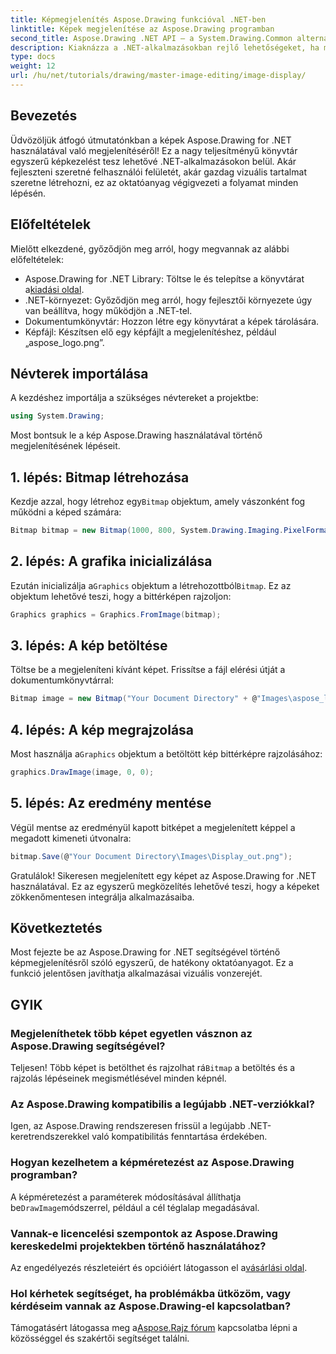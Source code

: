 ```yaml
---
title: Képmegjelenítés Aspose.Drawing funkcióval .NET-ben
linktitle: Képek megjelenítése az Aspose.Drawing programban
second_title: Aspose.Drawing .NET API – a System.Drawing.Common alternatívája
description: Kiaknázza a .NET-alkalmazásokban rejlő lehetőségeket, ha megtanulja, hogyan jeleníthet meg könnyedén képeket az Aspose.Drawing könyvtár használatával. Ez az átfogó oktatóanyag világos, lépésenkénti útmutatót ad.
type: docs
weight: 12
url: /hu/net/tutorials/drawing/master-image-editing/image-display/
---
```

## Bevezetés

Üdvözöljük átfogó útmutatónkban a képek Aspose.Drawing for .NET használatával való megjelenítéséről! Ez a nagy teljesítményű könyvtár egyszerű képkezelést tesz lehetővé .NET-alkalmazásokon belül. Akár fejleszteni szeretné felhasználói felületét, akár gazdag vizuális tartalmat szeretne létrehozni, ez az oktatóanyag végigvezeti a folyamat minden lépésén.

## Előfeltételek

Mielőtt elkezdené, győződjön meg arról, hogy megvannak az alábbi előfeltételek:

- Aspose.Drawing for .NET Library: Töltse le és telepítse a könyvtárat a[kiadási oldal](https://releases.aspose.com/drawing/net/).
- .NET-környezet: Győződjön meg arról, hogy fejlesztői környezete úgy van beállítva, hogy működjön a .NET-tel.
- Dokumentumkönyvtár: Hozzon létre egy könyvtárat a képek tárolására.
- Képfájl: Készítsen elő egy képfájlt a megjelenítéshez, például „aspose_logo.png”.

## Névterek importálása

A kezdéshez importálja a szükséges névtereket a projektbe:

```csharp
using System.Drawing;
```

Most bontsuk le a kép Aspose.Drawing használatával történő megjelenítésének lépéseit.

## 1. lépés: Bitmap létrehozása

 Kezdje azzal, hogy létrehoz egy`Bitmap` objektum, amely vászonként fog működni a képed számára:

```csharp
Bitmap bitmap = new Bitmap(1000, 800, System.Drawing.Imaging.PixelFormat.Format32bppPArgb);
```

## 2. lépés: A grafika inicializálása

 Ezután inicializálja a`Graphics` objektum a létrehozottból`Bitmap`. Ez az objektum lehetővé teszi, hogy a bittérképen rajzoljon:

```csharp
Graphics graphics = Graphics.FromImage(bitmap);
```

## 3. lépés: A kép betöltése

Töltse be a megjeleníteni kívánt képet. Frissítse a fájl elérési útját a dokumentumkönyvtárral:

```csharp
Bitmap image = new Bitmap("Your Document Directory" + @"Images\aspose_logo.png");
```

## 4. lépés: A kép megrajzolása

 Most használja a`Graphics` objektum a betöltött kép bittérképre rajzolásához:

```csharp
graphics.DrawImage(image, 0, 0);
```

## 5. lépés: Az eredmény mentése

Végül mentse az eredményül kapott bitképet a megjelenített képpel a megadott kimeneti útvonalra:

```csharp
bitmap.Save(@"Your Document Directory\Images\Display_out.png");
```

Gratulálok! Sikeresen megjelenített egy képet az Aspose.Drawing for .NET használatával. Ez az egyszerű megközelítés lehetővé teszi, hogy a képeket zökkenőmentesen integrálja alkalmazásaiba.

## Következtetés

Most fejezte be az Aspose.Drawing for .NET segítségével történő képmegjelenítésről szóló egyszerű, de hatékony oktatóanyagot. Ez a funkció jelentősen javíthatja alkalmazásai vizuális vonzerejét.

## GYIK

### Megjeleníthetek több képet egyetlen vásznon az Aspose.Drawing segítségével?

 Teljesen! Több képet is betölthet és rajzolhat rá`Bitmap` a betöltés és a rajzolás lépéseinek megismétlésével minden képnél.

### Az Aspose.Drawing kompatibilis a legújabb .NET-verziókkal?

Igen, az Aspose.Drawing rendszeresen frissül a legújabb .NET-keretrendszerekkel való kompatibilitás fenntartása érdekében.

### Hogyan kezelhetem a képméretezést az Aspose.Drawing programban?

 A képméretezést a paraméterek módosításával állíthatja be`DrawImage`módszerrel, például a cél téglalap megadásával.

### Vannak-e licencelési szempontok az Aspose.Drawing kereskedelmi projektekben történő használatához?

 Az engedélyezés részleteiért és opcióiért látogasson el a[vásárlási oldal](https://purchase.conholdate.com/buy).

### Hol kérhetek segítséget, ha problémákba ütközöm, vagy kérdéseim vannak az Aspose.Drawing-el kapcsolatban?

 Támogatásért látogassa meg a[Aspose.Rajz fórum](https://forum.aspose.com/c/diagram/17) kapcsolatba lépni a közösséggel és szakértői segítséget találni.